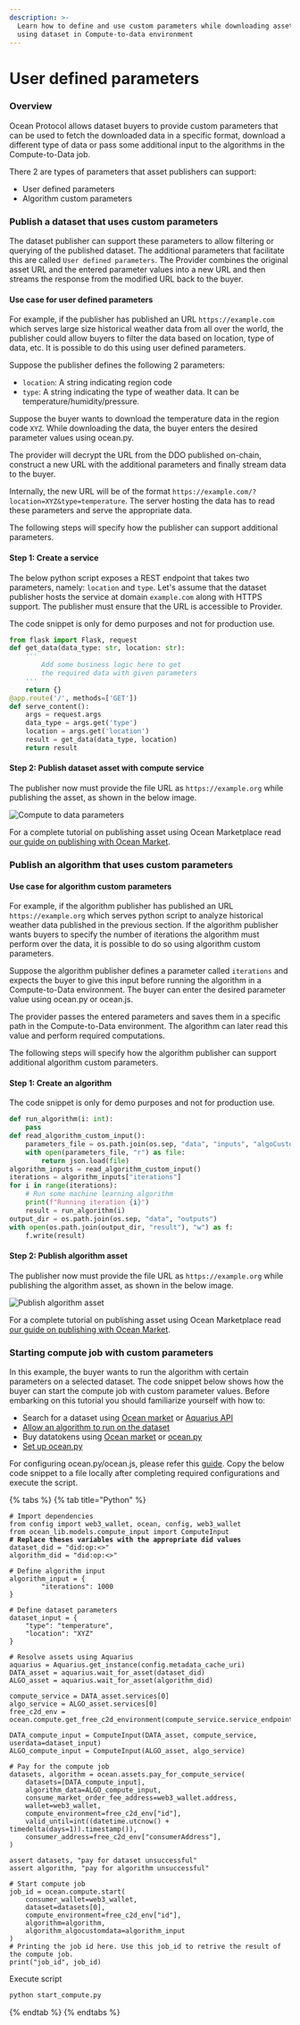 ```yaml
---
description: >-
  Learn how to define and use custom parameters while downloading assets or
  using dataset in Compute-to-data environment
---
```


# User defined parameters

### Overview

Ocean Protocol allows dataset buyers to provide custom parameters that can be used to fetch the downloaded data in a specific format, download a different type of data or pass some additional input to the algorithms in the Compute-to-Data job.

There 2 are types of parameters that asset publishers can support:

- User defined parameters
- Algorithm custom parameters

### Publish a dataset that uses custom parameters

The dataset publisher can support these parameters to allow filtering or querying of the published dataset. The additional parameters that facilitate this are called `User defined parameters`. The Provider combines the original asset URL and the entered parameter values into a new URL and then streams the response from the modified URL back to the buyer.

#### Use case for user defined parameters

For example, if the publisher has published an URL `https://example.com` which serves large size historical weather data from all over the world, the publisher could allow buyers to filter the data based on location, type of data, etc. It is possible to do this using user defined parameters.

Suppose the publisher defines the following 2 parameters:

- `location`: A string indicating region code
- `type`: A string indicating the type of weather data. It can be temperature/humidity/pressure.

Suppose the buyer wants to download the temperature data in the region code `XYZ`. While downloading the data, the buyer enters the desired parameter values using ocean.py.

The provider will decrypt the URL from the DDO published on-chain, construct a new URL with the additional parameters and finally stream data to the buyer.

Internally, the new URL will be of the format `https://example.com/?location=XYZ&type=temperature`. The server hosting the data has to read these parameters and serve the appropriate data.

The following steps will specify how the publisher can support additional parameters.

#### Step 1: Create a service

The below python script exposes a REST endpoint that takes two parameters, namely: `location` and `type`. Let's assume that the dataset publisher hosts the service at domain `example.com` along with HTTPS support. The publisher must ensure that the URL is accessible to Provider.

The code snippet is only for demo purposes and not for production use.

```python
from flask import Flask, request
def get_data(data_type: str, location: str):
    '''
        Add some business logic here to get
        the required data with given parameters
    '''
    return {}
@app.route('/', methods=['GET'])
def serve_content():
    args = request.args
    data_type = args.get('type')
    location = args.get('location')
    result = get_data(data_type, location)
    return result
```

#### Step 2: Publish dataset asset with compute service

The publisher now must provide the file URL as `https://example.org` while publishing the asset, as shown in the below image.

![Compute to data parameters](../../.gitbook/assets/c2d/compute-to-data-parameters-publish-dataset.png)

For a complete tutorial on publishing asset using Ocean Marketplace read [our guide on publishing with Ocean Market](../../using-ocean-market/marketplace-publish-data-asset.md).

### Publish an algorithm that uses custom parameters

#### Use case for algorithm custom parameters

For example, if the algorithm publisher has published an URL `https://example.org` which serves python script to analyze historical weather data published in the previous section. If the algorithm publisher wants buyers to specify the number of iterations the algorithm must perform over the data, it is possible to do so using algorithm custom parameters.

Suppose the algorithm publisher defines a parameter called `iterations` and expects the buyer to give this input before running the algorithm in a Compute-to-Data environment. The buyer can enter the desired parameter value using ocean.py or ocean.js.

The provider passes the entered parameters and saves them in a specific path in the Compute-to-Data environment. The algorithm can later read this value and perform required computations.

The following steps will specify how the algorithm publisher can support additional algorithm custom parameters.

#### Step 1: Create an algorithm

The code snippet is only for demo purposes and not for production use.

```python
def run_algorithm(i: int):
    pass
def read_algorithm_custom_input():
    parameters_file = os.path.join(os.sep, "data", "inputs", "algoCustomData.json")
    with open(parameters_file, "r") as file:
        return json.load(file)
algorithm_inputs = read_algorithm_custom_input()
iterations = algorithm_inputs["iterations"]
for i in range(iterations):
    # Run some machine learning algorithm
    print(f"Running iteration {i}")
    result = run_algorithm(i)
output_dir = os.path.join(os.sep, "data", "outputs")
with open(os.path.join(output_dir, "result"), "w") as f:
    f.write(result)
```

#### Step 2: Publish algorithm asset

The publisher now must provide the file URL as `https://example.org` while publishing the algorithm asset, as shown in the below image.

![Publish algorithm asset](../../.gitbook/assets/c2d/compute-to-data-parameters-publish-algorithm.png)

For a complete tutorial on publishing asset using Ocean Marketplace read [our guide on publishing with Ocean Market](../../using-ocean-market/marketplace-publish-data-asset.md).

### Starting compute job with custom parameters

In this example, the buyer wants to run the algorithm with certain parameters on a selected dataset. The code snippet below shows how the buyer can start the compute job with custom parameter values. Before embarking on this tutorial you should familiarize yourself with how to:

- Search for a dataset using [Ocean market](https://market.oceanprotocol.com/) or [Aquarius API](../../api-references/aquarius-rest-api.md)
- [Allow an algorithm to run on the dataset](https://github.com/oceanprotocol/ocean.py/blob/6eb068df338abc7376430cc5ba7fe2d381508328/READMEs/c2d-flow.md#5-alice-allows-the-algorithm-for-c2d-for-that-data-asset)
- Buy datatokens using [Ocean market](https://market.oceanprotocol.com/) or [ocean.py](https://github.com/oceanprotocol/ocean.py)
- [Set up ocean.py](../ocean-libraries/configuration.md)

For configuring ocean.py/ocean.js, please refer this [guide](../ocean-libraries/configuration.md). Copy the below code snippet to a file locally after completing required configurations and execute the script.

{% tabs %}
{% tab title="Python" %}

<pre class="language-python" data-title="start_compute.py"><code class="lang-python"># Import dependencies
from config import web3_wallet, ocean, config, web3_wallet
from ocean_lib.models.compute_input import ComputeInput
<strong># Replace theses variables with the appropriate did values
</strong>dataset_did = "did:op:&#x3C;>"
algorithm_did = "did:op:&#x3C;>"

# Define algorithm input
algorithm_input = {
        "iterations": 1000
}

# Define dataset parameters
dataset_input = {
    "type": "temperature",
    "location": "XYZ"
}

# Resolve assets using Aquarius
aquarius = Aquarius.get_instance(config.metadata_cache_uri)
DATA_asset = aquarius.wait_for_asset(dataset_did)
ALGO_asset = aquarius.wait_for_asset(algorithm_did)

compute_service = DATA_asset.services[0]
algo_service = ALGO_asset.services[0]
free_c2d_env = ocean.compute.get_free_c2d_environment(compute_service.service_endpoint)
    
DATA_compute_input = ComputeInput(DATA_asset, compute_service, userdata=dataset_input)
ALGO_compute_input = ComputeInput(ALGO_asset, algo_service)

# Pay for the compute job
datasets, algorithm = ocean.assets.pay_for_compute_service(
    datasets=[DATA_compute_input],
    algorithm_data=ALGO_compute_input,
    consume_market_order_fee_address=web3_wallet.address,
    wallet=web3_wallet,
    compute_environment=free_c2d_env["id"],
    valid_until=int((datetime.utcnow() + timedelta(days=1)).timestamp()),
    consumer_address=free_c2d_env["consumerAddress"],
)

assert datasets, "pay for dataset unsuccessful"
assert algorithm, "pay for algorithm unsuccessful"

# Start compute job
job_id = ocean.compute.start(
    consumer_wallet=web3_wallet,
    dataset=datasets[0],
    compute_environment=free_c2d_env["id"],
    algorithm=algorithm,
    algorithm_algocustomdata=algorithm_input
)
# Printing the job id here. Use this job_id to retrive the result of the compute job. 
print("job_id", job_id)</code></pre>

Execute script

```bash
python start_compute.py
```

{% endtab %}
{% endtabs %}
